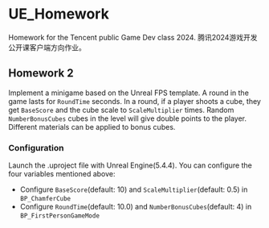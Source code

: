 # UE_Homework
Homework for the Tencent public Game Dev class 2024. 腾讯2024游戏开发公开课客户端方向作业。

## Homework 2
Implement a minigame based on the Unreal FPS template. A round in the game lasts for `RoundTime` seconds. In a round, if a player shoots a cube, they get `BaseScore` and the cube scale to `ScaleMultiplier` times. Random `NumberBonusCubes` cubes in the level will give double points to the player. Different materials can be applied to bonus cubes.

### Configuration
Launch the .uproject file with Unreal Engine(5.4.4). You can configure the four variables mentioned above:

- Configure `BaseScore`(default: 10) and `ScaleMultiplier`(default: 0.5) in `BP_ChamferCube`
- Configure `RoundTime`(default: 10.0) and `NumberBonusCubes`(default: 4) in `BP_FirstPersonGameMode`
